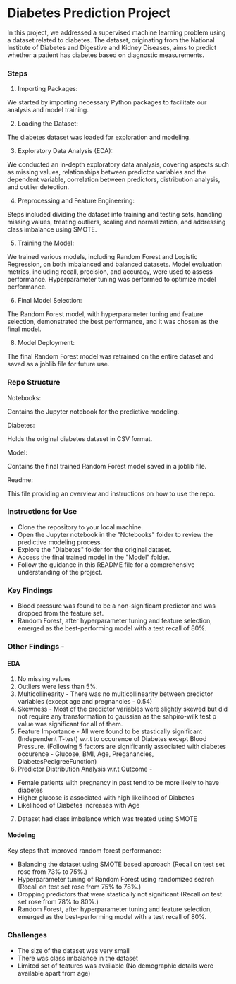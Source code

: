 # Diabetes Prediction Project

In this project, we addressed a supervised machine learning problem using a dataset related to diabetes. The dataset, originating from the National Institute of Diabetes and Digestive and Kidney Diseases, aims to predict whether a patient has diabetes based on diagnostic measurements.

### Steps
1. Importing Packages:
   
We started by importing necessary Python packages to facilitate our analysis and model training.

2. Loading the Dataset:
   
The diabetes dataset was loaded for exploration and modeling.

3. Exploratory Data Analysis (EDA):
   
We conducted an in-depth exploratory data analysis, covering aspects such as missing values, relationships between predictor variables and the dependent variable, correlation between predictors, distribution analysis, and outlier detection.

4. Preprocessing and Feature Engineering:
   
Steps included dividing the dataset into training and testing sets, handling missing values, treating outliers, scaling and normalization, and addressing class imbalance using SMOTE.

5. Training the Model:
   
We trained various models, including Random Forest and Logistic Regression, on both imbalanced and balanced datasets. Model evaluation metrics, including recall, precision, and accuracy, were used to assess performance. Hyperparameter tuning was performed to optimize model performance.

6. Final Model Selection:
   
The Random Forest model, with hyperparameter tuning and feature selection, demonstrated the best performance, and it was chosen as the final model.

8. Model Deployment:
   
The final Random Forest model was retrained on the entire dataset and saved as a joblib file for future use.

### Repo Structure
Notebooks: 

Contains the Jupyter notebook for the predictive modeling.

Diabetes: 

Holds the original diabetes dataset in CSV format.

Model: 

Contains the final trained Random Forest model saved in a joblib file.

Readme: 

This file providing an overview and instructions on how to use the repo.

### Instructions for Use

- Clone the repository to your local machine.
- Open the Jupyter notebook in the "Notebooks" folder to review the predictive modeling process.
- Explore the "Diabetes" folder for the original dataset.
- Access the final trained model in the "Model" folder.
- Follow the guidance in this README file for a comprehensive understanding of the project.

### Key Findings

- Blood pressure was found to be a non-significant predictor and was dropped from the feature set.
- Random Forest, after hyperparameter tuning and feature selection, emerged as the best-performing model with a test recall of 80%.

### Other Findings - 

#### EDA

1. No missing values 
2. Outliers were less than 5%. 
3. Multicollinearity - There was no multicollinearity between predictor variables (except age and pregnancies - 0.54)
4. Skewness - Most of the predictor variables were slightly skewed but did not require any transformation to gaussian as the sahpiro-wilk test p value was significant for all of them. 
5. Feature Importance - All were found to be stastically significant (Independent T-test) w.r.t to occurence of Diabetes except Blood Pressure. (Following 5 factors are significantly associated with diabetes occurence - Glucose, BMI, Age, Preganancies, DiabetesPedigreeFunction)
6. Predictor Distribution Analysis w.r.t Outcome - 
- Female patients with pregnancy in past tend to be more likely to have diabetes
- Higher glucose is associated with high likelihood of Diabetes
- Likelihood of Diabetes increases with Age
7. Dataset had class imbalance which was treated using SMOTE

#### Modeling

Key steps that improved random forest performance: 
- Balancing the dataset using SMOTE based approach (Recall on test set rose from 73% to 75%.)
- Hyperparameter tuning of Random Forest using randomized search (Recall on test set rose from 75% to 78%.)
- Dropping predictors that were stastically not significant (Recall on test set rose from 78% to 80%.)
- Random Forest, after hyperparameter tuning and feature selection, emerged as the best-performing model with a test recall of 80%.

### Challenges 

- The size of the dataset was very small
- There was class imbalance in the dataset
- Limited set of features was available (No demographic details were available apart from age)

  
